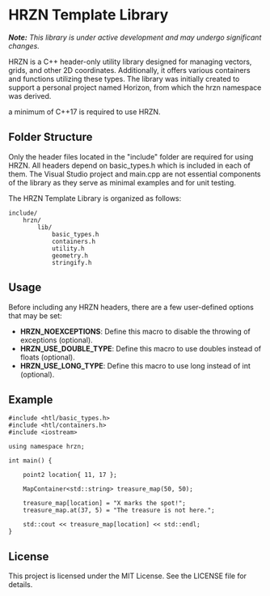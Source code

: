 # HRZN Template Library

***Note:** This library is under active development and may undergo significant changes.*

HRZN is a C++ header-only utility library designed for managing vectors, grids, and other 2D coordinates. Additionally, it offers various containers and functions utilizing these types. The library was initially created to support a personal project named Horizon, from which the hrzn namespace was derived.

a minimum of C++17 is required to use HRZN.

## Folder Structure

Only the header files located in the "include" folder are required for using HRZN. All headers depend on basic_types.h which is included in each of them. The Visual Studio project and main.cpp are not essential components of the library as they serve as minimal examples and for unit testing.

The HRZN Template Library is organized as follows:

```
include/
    hrzn/
        lib/
            basic_types.h 
            containers.h
            utility.h
            geometry.h
            stringify.h
```

## Usage

Before including any HRZN headers, there are a few user-defined options that may be set:

- **HRZN_NOEXCEPTIONS**: Define this macro to disable the throwing of exceptions (optional).
- **HRZN_USE_DOUBLE_TYPE**: Define this macro to use doubles instead of floats (optional).
- **HRZN_USE_LONG_TYPE**: Define this macro to use long instead of int  (optional).

## Example 

```
#include <htl/basic_types.h>
#include <htl/containers.h>
#include <iostream>

using namespace hrzn;

int main() {

    point2 location{ 11, 17 };

    MapContainer<std::string> treasure_map(50, 50);

    treasure_map[location] = "X marks the spot!";
    treasure_map.at(37, 5) = "The treasure is not here.";

    std::cout << treasure_map[location] << std::endl;
}
```

## License

This project is licensed under the MIT License. See the LICENSE file for details.